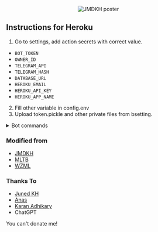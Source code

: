<p align="center">
  <img src="https://opengraph.githubassets.com/b277d5902defd4003ea28f56be8658ed302829a656c6cc1f6f873afa821c58fe/junedkh/jmdkh-mltb" alt="JMDKH poster">
</p>

Instructions for Heroku
---------------------
1. Go to settings, add action secrets with correct value.
* `BOT_TOKEN` 
* `OWNER_ID` 
* `TELEGRAM_API` 
* `TELEGRAM_HASH`
* `DATABASE_URL` 
* `HEROKU_EMAIL` 
* `HEROKU_API_KEY` 
* `HEROKU_APP_NAME`

2. Fill other variable in config.env
3. Upload token.pickle and other private files from bsetting.

<details>
<summary>Bot commands</summary>

```
mirror - or /m Mirror
zipmirror - or /zm Mirror and upload as zip
unzipmirror - or /uzm Mirror and extract files
qbmirror - or /qm Mirror torrent using qBittorrent
qbzipmirror - or /qzm Mirror torrent using qb and upload as zip
qbunzipmirror - or /quzm Mirror torrent using qb and extract files
leech - or /l Leech
zipleech - or /zl Leech and upload as zip
unzipleech - or /uzl Leech and extract files
qbleech - or /ql Leech torrent using qBittorrent
qbzipleech - or /qzl Leech torrent using qb and upload as zip
qbunzipleech - or /quzl Leech torrent using qb and extract
clone - Copy file/folder to Drive
count - Count file/folder from Drive
ytdl - or /y Mirror yt-dlp supported link
ytdlzip - or /yz Mirror yt-dlp supported link as zip
ytdlleech - or /yl Leech through yt-dlp supported link
ytdlzipleech - or /yzl Leech yt-dlp support link as zip
usetting - User settings
bsetting - Bot settings
status - Get Mirror Status message
btsel - Select files from torrent
rss - Rss menu
list - Search files in Drive
search - Search for torrents with API
cancel - Cancel a task
cancelall - Cancel all tasks
del - Delete file/folder from Drive
log - Get the Bot Log
shell - Run commands in Shell
restart - Restart the Bot
stats - Bot Usage Stats
ping - Ping the Bot
help - All cmds with description
```
</details>


  




### Modified from
* [JMDKH](https://github.com/junedkh/jmdkh-mltb)
* [MLTB](https://github.com/anasty17/mirror-leech-telegram-bot)
* [WZML](https://github.com/weebzone/WZML)


### Thanks To
* [Juned KH](https://github.com/junedkh)
* [Anas](https://github.com/anasty17)
* [Karan Adhikary](https://github.com/weebzone)
* ChatGPT

You can't donate me!
